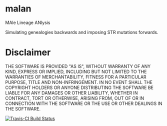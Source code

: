 # malan
MAle Lineage ANlysis

Simulating genealogies backwards and imposing STR mutations forwards.

# Disclaimer

THE SOFTWARE IS PROVIDED "AS IS", WITHOUT WARRANTY OF ANY KIND, EXPRESS OR IMPLIED, INCLUDING BUT NOT LIMITED TO THE WARRANTIES OF MERCHANTABILITY, FITNESS FOR A PARTICULAR PURPOSE, TITLE AND NON-INFRINGEMENT. IN NO EVENT SHALL THE COPYRIGHT HOLDERS OR ANYONE DISTRIBUTING THE SOFTWARE BE LIABLE FOR ANY DAMAGES OR OTHER LIABILITY, WHETHER IN CONTRACT, TORT OR OTHERWISE, ARISING FROM, OUT OF OR IN CONNECTION WITH THE SOFTWARE OR THE USE OR OTHER DEALINGS IN THE SOFTWARE.

[![Travis-CI Build Status](https://travis-ci.org/mikldk/malan.svg?branch=master)](https://travis-ci.org/mikldk/malan)
